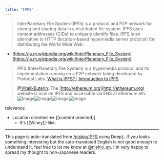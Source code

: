 ```yaml
---
title: "IPFS"
---
```


> InterPlanetary File System (IPFS) is a protocol and P2P network for storing and sharing data in a distributed file system. IPFS uses content addresses (CIDs) to uniquely identify files. IPFS is an alternative to HTTP (location-based hypermedia server protocol) for distributing the World Wide Web.
- [https://ja.m.wikipedia.org/wiki/InterPlanetary_File_System](https://ja.m.wikipedia.org/wiki/InterPlanetary_File_System)

> IPFS (InterPlanetary File System) is a hypermedia protocol and its implementation running on a P2P network being developed by Protocol Labs.
[What is IPFS? | Introduction to IPFS](https://ipfs-book.decentralized-web.jp/what_is_ipfs/)

> [@VitalikButerin](https://twitter.com/VitalikButerin/status/1244940021272064000): The  [http://ethereum.org](http://ethereum.org) website is now on IPFS and accessible via ENS at ethereum.eth.
> ![image](https://pbs.twimg.com/media/EUYKhvFX0AIWTCV.jpg)![image](https://pbs.twimg.com/media/EUYKhvnXgAMlJjr.jpg)![image](https://pbs.twimg.com/media/EUYKhvGXQAAI7C9.jpg)![image](https://pbs.twimg.com/media/EUYKhvJXgAMptVq.jpg)

relevance
- Location oriented ⇔ [[content oriented]].
    - It's [[Winny]]-like.

---
This page is auto-translated from [/nishio/IPFS](https://scrapbox.io/nishio/IPFS) using DeepL. If you looks something interesting but the auto-translated English is not good enough to understand it, feel free to let me know at [@nishio_en](https://twitter.com/nishio_en). I'm very happy to spread my thought to non-Japanese readers.
